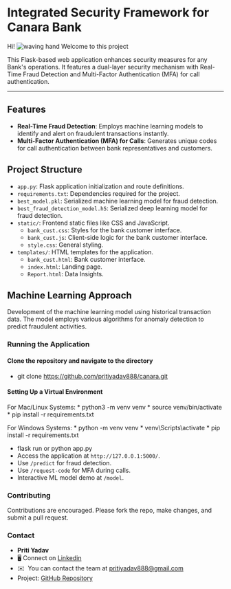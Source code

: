 # Integrated Security Framework for Canara Bank

Hi! ![waving hand](https://user-images.githubusercontent.com/18350557/176309783-0785949b-9127-417c-8b55-ab5a4333674e.gif) Welcome to this project

This Flask-based web application enhances security measures for any Bank's operations. It features a dual-layer security mechanism with Real-Time Fraud Detection and Multi-Factor Authentication (MFA) for call authentication.

--------------------------------------------------

## Features

<ul>
<li><b>Real-Time Fraud Detection</b>: Employs machine learning models to identify and alert on fraudulent transactions instantly.</li>
<li><b>Multi-Factor Authentication (MFA) for Calls</b>: Generates unique codes for call authentication between bank representatives and customers.</li>
</ul>

## Project Structure

- `app.py`: Flask application initialization and route definitions.
- `requirements.txt`: Dependencies required for the project.
- `best_model.pkl`: Serialized machine learning model for fraud detection.
- `best_fraud_detection_model.h5`: Serialized deep learning model for fraud detection.
- `static/`: Frontend static files like CSS and JavaScript.
  - `bank_cust.css`: Styles for the bank customer interface.
  - `bank_cust.js`: Client-side logic for the bank customer interface.
  - `style.css`: General styling.
- `templates/`: HTML templates for the application.
  - `bank_cust.html`: Bank customer interface.
  - `index.html`: Landing page.
  - `Report.html`: Data Insights.

## Machine Learning Approach

Development of the machine learning model using historical transaction data. The model employs various algorithms for anomaly detection to predict fraudulent activities.

### Running the Application

#### Clone the repository and navigate to the directory

* git clone https://github.com/pritiyadav888/canara.git

#### Setting Up a Virtual Environment
  For Mac/Linux Systems:
    * python3 -m venv venv
    * source venv/bin/activate
    * pip install -r requirements.txt

  For Windows Systems: 
    * python -m venv venv
    * venv\Scripts\activate
    * pip install -r requirements.txt
   
* flask run or python app.py
* Access the application at `http://127.0.0.1:5000/`.
* Use `/predict` for fraud detection.
* Use `/request-code` for MFA during calls.
* Interactive ML model demo at `/model`.


### Contributing

Contributions are encouraged. Please fork the repo, make changes, and submit a pull request.

### Contact

* **Priti Yadav**
* 🖥️ Connect on [Linkedin](http://www.linkedin.com/in/priti-yadavml/)
* ✉️  You can contact the team at [pritiyadav888@gmail.com](mailto:pritiyadav888@gmail.com)
* Project: [GitHub Repository](https://github.com/pritiyadav888/canara)
